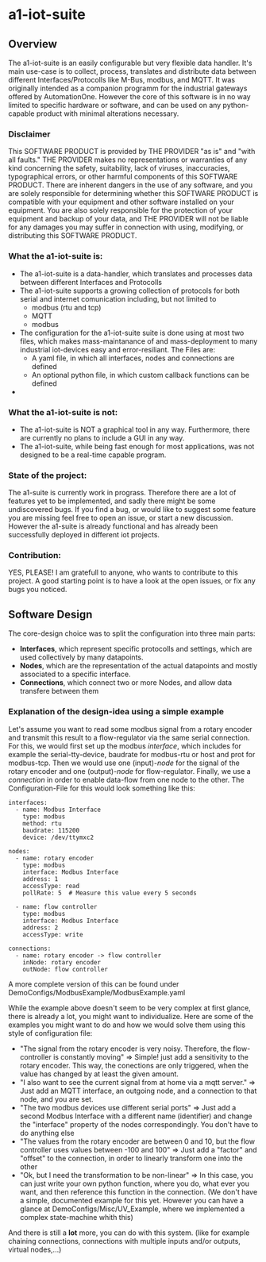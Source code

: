# a1-iot-suite

## Overview
The a1-iot-suite is an easily configurable but very flexible data handler. It's main use-case is to collect, process, translates and distribute data between different Interfaces/Protocolls like M-Bus, modbus, and MQTT. It was originally intended as a companion programm for the industrial gateways offered by AutomationOne. However the core of this software is in no way limited to specific hardware or software, and can be used on any python-capable product with minimal alterations necessary. 


### Disclaimer
This SOFTWARE PRODUCT is provided by THE PROVIDER "as is" and "with all faults." THE PROVIDER makes no representations or warranties of any kind concerning the safety, suitability, lack of viruses, inaccuracies, typographical errors, or other harmful components of this SOFTWARE PRODUCT. There are inherent dangers in the use of any software, and you are solely responsible for determining whether this SOFTWARE PRODUCT is compatible with your equipment and other software installed on your equipment. You are also solely responsible for the protection of your equipment and backup of your data, and THE PROVIDER will not be liable for any damages you may suffer in connection with using, modifying, or distributing this SOFTWARE PRODUCT.



### What the a1-iot-suite is:
 - The a1-iot-suite is a data-handler, which translates and processes data between different Interfaces and Protocolls
 - The a1-iot-suite supports a growing collection of protocols for both serial and internet comunication including, but not limited to
     - modbus (rtu and tcp)
     - MQTT
     - modbus
 - The configuration for the a1-iot-suite suite is done using at most two files, which makes mass-maintanance of and mass-deployment to many industrial iot-devices easy and error-resiliant. The Files are:
     - A yaml file, in which all interfaces, nodes and connections are defined
     - An optional python file, in which custom callback functions can be defined
 - 
 
 
 
### What the a1-iot-suite is not:
 - The a1-iot-suite is NOT a graphical tool in any way. Furthermore, there are currently no plans to include a GUI in any way.
 - The a1-iot-suite, while being fast enough for most applications, was not designed to be a real-time capable program.
 

### State of the project:
The a1-suite is currently work in prograss. Therefore there are a lot of features yet to be implemented, and sadly there might be some undiscovered bugs. If you find a bug, or would like to suggest some feature you are missing feel free to open an issue, or start a new discussion. However the a1-suite is already functional and has already been successfully deployed in different iot projects.


### Contribution:
YES, PLEASE! I am gratefull to anyone, who wants to contribute to this project. A good starting point is to have a look at the open issues, or fix any bugs you noticed.
 
## Software Design

The core-design choice was to split the configuration into three main parts:
 - **Interfaces**, which represent specific protocolls and settings, which are used collectively by many datapoints. 
 - **Nodes**, which are the representation of the actual datapoints and mostly associated to a specific interface.
 - **Connections**, which connect two or more Nodes, and allow data transfere between them

### Explanation of the design-idea using a simple example

Let's assume you want to read some modbus signal from a rotary encoder and transmit this result to a flow-regulator via the same serial connection.
For this, we would first set up the modbus *interface*, which includes for example the serial-tty-device, baudrate for modbus-rtu or host and prot for modbus-tcp. Then we would use one (input)-*node* for the signal of the rotary encoder and one (output)-*node* for flow-regulator. Finally, we use a *connection* in order to enable data-flow from one node to the other. The Configuration-File for this would look something like this:
~~~
interfaces:
  - name: Modbus Interface
    type: modbus
    method: rtu
    baudrate: 115200
    device: /dev/ttymxc2
    
nodes:
  - name: rotary encoder
    type: modbus
    interface: Modbus Interface
    address: 1
    accessType: read
    pollRate: 5  # Measure this value every 5 seconds
  
  - name: flow controller
    type: modbus
    interface: Modbus Interface
    address: 2
    accessType: write
    
connections:
  - name: rotary encoder -> flow controller
    inNode: rotary encoder
    outNode: flow controller
~~~ 
A more complete version of this can be found under DemoConfigs/ModbusExample/ModbusExample.yaml

While the example above doesn't seem to be very complex at first glance, there is already a lot, you might want to individualize. Here are some of the examples you might want to do and how we would solve them using this style of configuration file:
 - "The signal from the rotary encoder is very noisy. Therefore, the flow-controller is constantly moving" => Simple! just add a sensitivity to the rotary encoder. This way, the conections are only triggered, when the value has changed by at least the given amount.
 - "I also want to see the current signal from at home via a mqtt server." => Just add an MQTT interface, an outgoing node, and a connection to that node, and you are set.
 - "The two modbus devices use different serial ports" => Just add a second Modbus Interface with a different name (identifier) and change the "interface" property of the nodes correspondingly. You don't have to do anything else
 - "The values from the rotary encoder are between 0 and 10, but the flow controller uses values between -100 and 100" => Just add a "factor" and "offset" to the connection, in order to linearly transform one into the other
 - "Ok, but I need the transformation to be non-linear" => In this case, you can just write your own python function, where you do, what ever you want, and then reference this function in the connection. (We don't have a simple, documented example for this yet. However you can have a glance at DemoConfigs/Misc/UV_Example, where we implemented a complex state-machine whith this)

And there is still a **lot** more, you can do with this system. (like for example chaining connections, connections with multiple inputs and/or outputs, virtual nodes,...)
